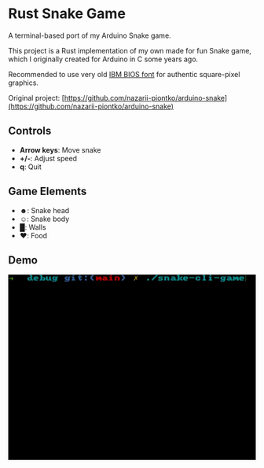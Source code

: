 # Rust Snake Game

A terminal-based port of my Arduino Snake game.

This project is a Rust implementation of my own made for fun Snake game, which I originally created for Arduino in C some years ago.

Recommended to use very old [IBM BIOS font](https://int10h.org/oldschool-pc-fonts/fontlist/font?ibm_bios) for authentic square-pixel graphics.

Original project: [https://github.com/nazarii-piontko/arduino-snake](https://github.com/nazarii-piontko/arduino-snake)

## Controls
- **Arrow keys**: Move snake
- **+/-**: Adjust speed
- **q**: Quit

## Game Elements
- **☻**: Snake head
- **☺**: Snake body
- **█**: Walls
- **♥**: Food

## Demo

![demo](demo.gif "Demo")